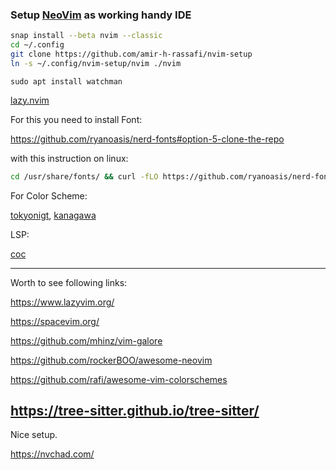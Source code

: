 ### Setup [NeoVim](https://neovim.io) as working handy IDE

```Bash
snap install --beta nvim --classic
cd ~/.config
git clone https://github.com/amir-h-rassafi/nvim-setup
ln -s ~/.config/nvim-setup/nvim ./nvim
```

```
sudo apt install watchman
```

[lazy.nvim](https://github.com/folke/lazy.nvim)

For this you need to install Font:

https://github.com/ryanoasis/nerd-fonts#option-5-clone-the-repo

with this instruction on linux:

```bash
cd /usr/share/fonts/ && curl -fLO https://github.com/ryanoasis/nerd-fonts/raw/HEAD/patched-fonts/DroidSansMono/DroidSansMNerdFont-Regular.otf
```

For Color Scheme:

[tokyonigt](https://github.com/folke/tokyonight.nvim),
[kanagawa](https://github.com/rebelot/kanagawa.nvim)

LSP:

[coc](https://github.com/neoclide/coc.nvim)

---------------------

Worth to see following links:

https://www.lazyvim.org/

https://spacevim.org/

https://github.com/mhinz/vim-galore

https://github.com/rockerBOO/awesome-neovim

https://github.com/rafi/awesome-vim-colorschemes

https://tree-sitter.github.io/tree-sitter/
---------------------
Nice setup.

https://nvchad.com/
